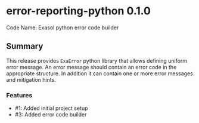 # error-reporting-python 0.1.0

Code Name: Exasol python error code builder

## Summary

This release provides `ExaError` python library that allows defining uniform 
error message. An error message should contain an error code in the appropriate 
structure. In addition it can contain one or more error messages and mitigation hints.

### Features

  - #1: Added initial project setup
  - #3: Added error code builder


    